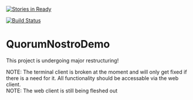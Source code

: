 [![Stories in Ready](https://badge.waffle.io/coeniebeyers/QuorumNostroDemo.png?label=ready&title=Ready)](https://waffle.io/coeniebeyers/QuorumNostroDemo)

[![Build Status](https://travis-ci.org/coeniebeyers/QuorumNostroDemo.svg?branch=master)](https://travis-ci.org/coeniebeyers/QuorumNostroDemo)

# QuorumNostroDemo

This project is undergoing major restructuring!

NOTE: The terminal client is broken at the moment and will only get fixed if there is a need for it. All functionality should be accessable via the web client.  
NOTE: The web client is still being fleshed out
